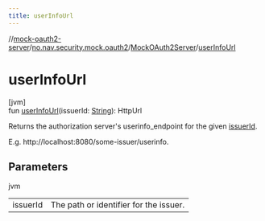 ```yaml
---
title: userInfoUrl
---
```

//[mock-oauth2-server](../../../index.html)/[no.nav.security.mock.oauth2](../index.html)/[MockOAuth2Server](index.html)/[userInfoUrl](user-info-url.html)



# userInfoUrl



[jvm]\
fun [userInfoUrl](user-info-url.html)(issuerId: [String](https://kotlinlang.org/api/latest/jvm/stdlib/kotlin/-string/index.html)): HttpUrl



Returns the authorization server's userinfo_endpoint for the given [issuerId](user-info-url.html).



E.g. http://localhost:8080/some-issuer/userinfo.



## Parameters


jvm

| | |
|---|---|
| issuerId | The path or identifier for the issuer. |




